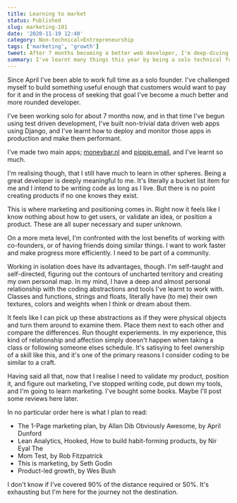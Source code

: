 ```yaml
---
title: Learning to market
status: Published
slug: marketing-101
date: '2020-11-19 12:40'
category: Non-technical>Entrepreneurship
tags: ['marketing', 'growth']
tweet: After 7 months becoming a better web developer, I'm deep-diving on marketing and growth. See which books I'm reading and let me know what else I should read?!
summary: I've learnt many things this year by being a solo technical founder, but so far marketing isn't one of them. I'm trying to change that.
---
```


Since April I've been able to work full time as a solo founder. I've challenged
myself to build something useful enough that customers would want to pay for it
and in the process of seeking that goal I've become a much better and more
rounded developer.

I've been working solo for about 7 months now, and in that time I've begun
using test driven development, I've built non-trivial data driven web apps
using Django, and I've learnt how to deploy and monitor those apps in
production and make them performant.

I've made two main apps; [moneybar.nl](https://moneybar.nl) and
[pippip.email](https://pippip.email), and I've learnt so much.

I'm realising though, that I still have much to learn in other spheres. Being a
great developer is deeply meaningful to me. It's literally a bucket list item
for me and I intend to be writing code as long as I live. But there is no point
creating products if no one knows they exist.

This is where marketing and positioning comes in. Right now it feels like I
know nothing about how to get users, or validate an idea, or position a
product. These are all super necessary and super unknown.

On a more meta level, I'm confronted with the lost benefits of working with
co-founders, or of having friends doing similar things. I want to work faster
and make progress more efficiently. I need to be part of a community.

Working in isolation does have its advantages, though. I'm self-taught and
self-directed, figuring out the contours of uncharted territory and creating my
own personal map. In my mind, I have a deep and almost personal relationship
with the coding abstractions and tools I've learnt to work with. Classes and
functions, strings and floats, literally have (to me) their own textures,
colors and weights when I think or dream about them.

It feels like I can pick up these abstractions as if they were physical objects
and turn them around to examine them. Place them next to each other and compare
the differences. Run thought experiements. In my experience, this kind of
relationship and affection simply doesn't happen when taking a class or
following someone elses schedule. It's satisying to feel ownership of a skill
like this, and it's one of the primary reasons I consider coding to be similar
to a craft.

Having said all that, now that I realise I need to validate my product,
position it, and figure out marketing, I've stopped writing code, put down my
tools, and I'm going to learn marketing. I've bought some books. Maybe I'll
post some reviews here later.

In no particular order here is what I plan to read:

- The 1-Page marketing plan, by Allan Dib Obviously Awesome, by April Dunford
- Lean Analytics, Hooked, How to build habit-forming products, by Nir Eyal The
- Mom Test, by Rob Fitzpatrick
- This is marketing, by Seth Godin
- Product-led growth, by Wes Bush

I don't know if I've covered 90% of the distance required or 50%. It's
exhausting but I'm here for the journey not the destination.

